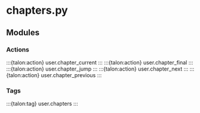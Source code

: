 # chapters.py

## Modules

### Actions

:::{talon:action} user.chapter_current
:::
:::{talon:action} user.chapter_final
:::
:::{talon:action} user.chapter_jump
:::
:::{talon:action} user.chapter_next
:::
:::{talon:action} user.chapter_previous
:::

### Tags

:::{talon:tag} user.chapters
:::
